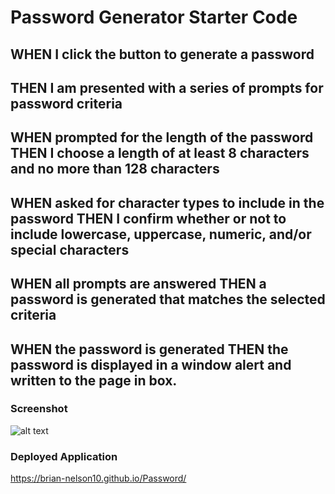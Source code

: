 # Password Generator Starter Code

## WHEN I click the button to generate a password 

## THEN I am presented with a series of prompts for password criteria

## WHEN prompted for the length of the password THEN I choose a length of at least 8 characters and no more than 128 characters 

## WHEN asked for character types to include in the password THEN I confirm whether or not to include lowercase, uppercase, numeric, and/or special characters 

## WHEN all prompts are answered THEN a password is generated that matches the selected criteria 

## WHEN the password is generated THEN the password is displayed in a window alert and written to the page in box.

### Screenshot
![alt text](screencapture-file-C-Users-bn3l1-projects-Password-index-html-2022-06-30-23_13_06.png"screenshot")
### Deployed Application
https://brian-nelson10.github.io/Password/